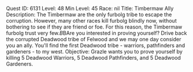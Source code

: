 Quest ID: 6131
Level: 48
Min Level: 45
Race: nil
Title: Timbermaw Ally
Description: The Timbermaw are the only furbolg tribe to escape the corruption. However, many other races kill furbolg blindly now, without bothering to see if they are friend or foe. For this reason, the Timbermaw furbolg trust very few.$B$BAre you interested in proving yourself? Drive back the corrupted Deadwood tribe of Felwood and we may one day consider you an ally. You'll find the first Deadwood tribe - warriors, pathfinders and gardeners - to my west.
Objective: Grazle wants you to prove yourself by killing 5 Deadwood Warriors, 5 Deadwood Pathfinders, and 5 Deadwood Gardeners.
